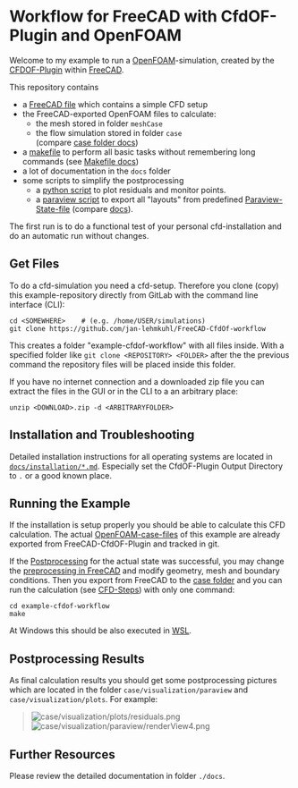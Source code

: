 Workflow for FreeCAD with CfdOF-Plugin and OpenFOAM
=================================================================

Welcome to my example to run a [OpenFOAM]-simulation, created by the [CFDOF-Plugin] within [FreeCAD]. 

This repository contains
* a [FreeCAD file](freecad-cfd.FCStd) which contains a simple CFD setup 
* the FreeCAD-exported OpenFOAM files to calculate: 
    * the mesh stored in folder `meshCase`  
    * the flow simulation stored in folder `case`  
      (compare [case folder docs](docs/howtos/case-folders.md))
* a [makefile](Makefile) to perform all basic tasks without remembering long commands 
  (see [Makefile docs](docs/howtos/makefiles.md))
* a lot of documentation in the `docs` folder  
* some scripts to simplify the postprocessing
    * a [python script](scripts/python-postprocessing.py) to plot residuals and monitor points.  
    * a [paraview script](scripts/paraview-export-all.py) to export all "layouts" from predefined [Paraview-State-file](post/paraview-state.pvsm) (compare [docs](docs/cfd-steps/postprocessing-with-paraview.md#open-paraview-with-saved-state-file)).  


The first run is to do a functional test of your personal cfd-installation and do an automatic run without changes.  



Get Files
------------------------------------------------------------

To do a cfd-simulation you need a cfd-setup. 
Therefore you clone (copy) this example-repository directly from GitLab with the command line interface (CLI): 

    cd <SOMEWHERE>    # (e.g. /home/USER/simulations)
    git clone https://github.com/jan-lehmkuhl/FreeCAD-CfdOf-workflow

This creates a folder "example-cfdof-workflow" with all files inside. 
With a specified folder like `git clone <REPOSITORY> <FOLDER>` after the the previous command the repository files will be placed inside this folder.  

If you have no internet connection and a downloaded zip file you can extract the files in the GUI or in the CLI to a an arbitrary place: 

    unzip <DOWNLOAD>.zip -d <ARBITRARYFOLDER>



Installation and Troubleshooting
------------------------------------------------------------

Detailed installation instructions for all operating systems are located in [`docs/installation/*.md`](docs/installation/README.md). 
Especially set the CfdOF-Plugin Output Directory to `.` or a good known place. 



Running the Example
------------------------------------------------------------

If the installation is setup properly you should be able to calculate this CFD calculation. 
The actual [OpenFOAM-case-files](docs/howtos/case-folders.md) of this example are already exported from FreeCAD-CfdOF-Plugin and tracked in git.  

If the [Postprocessing](#postprocessing-results) for the actual state was successful, 
you may change the [preprocessing in FreeCAD](docs/cfd-steps/preprocessing-with-freecad.md) 
and modify geometry, mesh and boundary conditions. 
Then you export from FreeCAD to the [case folder](docs/howtos/case-folders.md) and 
you can run the calculation (see [CFD-Steps](docs/cfd-steps/README.md)) with only one command:  

    cd example-cfdof-workflow
    make


At Windows this should be also executed in [WSL](docs/installation-instructions/openfoam.md#option-1-windows-subsystem-for-linux-wsl).  



Postprocessing Results
------------------------------------------------------------

As final calculation results you should get some postprocessing pictures which are located in the folder `case/visualization/paraview` and `case/visualization/plots`. 
For example:  

> ![case/visualization/plots/residuals.png](case/visualization/plots/residuals.png)  
> ![case/visualization/paraview/renderView4.png](case/visualization/paraview/renderView4.png)  




Further Resources
------------------------------------------------------------

Please review the detailed documentation in folder `./docs`.



[FreeCAD]:                  https://www.freecadweb.org/
[CFDOF-Plugin]:             https://github.com/jaheyns/CfdOF
[OpenFOAM]:                 https://openfoam.org/
